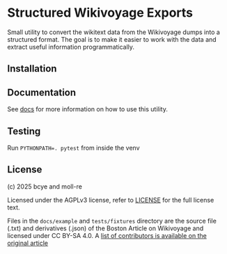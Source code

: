 # Structured Wikivoyage Exports

Small utility to convert the wikitext data from the Wikivoyage dumps into a structured format. The goal is to make it easier to work with the data and extract useful information programmatically.

## Installation

## Documentation

See [docs](docs) for more information on how to use this utility.

## Testing

Run `PYTHONPATH=. pytest` from inside the venv

## License

(c) 2025 bcye and moll-re

Licensed under the AGPLv3 license, refer to [LICENSE](LICENSE) for the full license text.

Files in the `docs/example` and `tests/fixtures` directory are the source file (.txt) and derivatives (.json) of the Boston Article on Wikivoyage and licensed under CC BY-SA 4.0. A [list of contributors is available on the original article](https://en.wikivoyage.org/w/index.php?title=Boston&action=history)
